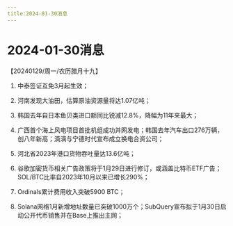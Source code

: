 ```yaml
---
title:2024-01-30消息
---
```

# 2024-01-30消息
【20240129/周一/农历腊月十九】

1. 中泰签证互免3月起生效；

2. 河南发现大油田，估算原油资源量将达1.07亿吨；

3. 韩国去年自日本鱼贝类进口额同比锐减12.8%，降幅为11年来最大；

4. 广西首个海上风电项目首批机组成功并网发电；韩国去年汽车出口276万辆，创八年新高；滴滴与宁德时代宣布成立换电合资公司；

5. 河北省2023年港口货物吞吐量达13.6亿吨；

6. 谷歌加密货币相关广告政策将于1月29日进行修订，或涵盖比特币ETF广告；SOL/BTC比率自2023年10月以来已增长290%；

7. Ordinals累计费用收入突破5900 BTC；

8. Solana网络1月新增地址数量已突破1000万个；SubQuery宣布拟于1月30日启动公开代币销售并在Base上推出主网；